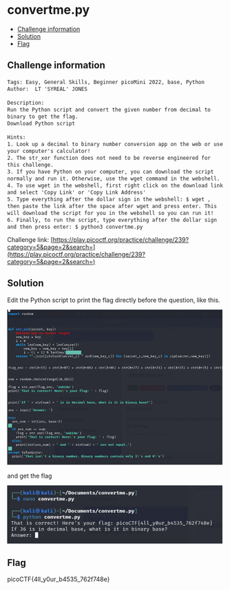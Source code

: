# convertme.py

- [Challenge information](#challenge-information)
- [Solution](#solution)
- [Flag](#flag)

## Challenge information
```
Tags: Easy, General Skills, Beginner picoMini 2022, base, Python
Author:  LT 'SYREAL' JONES

Description:
Run the Python script and convert the given number from decimal to binary to get the flag.
Download Python script

Hints:
1. Look up a decimal to binary number conversion app on the web or use your computer's calculator!
2. The str_xor function does not need to be reverse engineered for this challenge.
3. If you have Python on your computer, you can download the script normally and run it. Otherwise, use the wget command in the webshell.
4. To use wget in the webshell, first right click on the download link and select 'Copy Link' or 'Copy Link Address'
5. Type everything after the dollar sign in the webshell: $ wget , then paste the link after the space after wget and press enter. This will download the script for you in the webshell so you can run it!
6. Finally, to run the script, type everything after the dollar sign and then press enter: $ python3 convertme.py
```

Challenge link: [https://play.picoctf.org/practice/challenge/239?category=5&page=2&search=](https://play.picoctf.org/practice/challenge/239?category=5&page=2&search=)

## Solution

Edit the Python script to print the flag directly before the question, like this.

<img src="convertme1.jpg" width="500" />

and get the flag

<img src="convertme2.jpg" width="500" />

## Flag

picoCTF{4ll_y0ur_b4535_762f748e}
